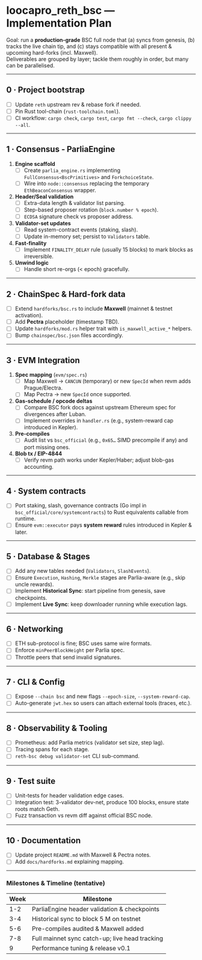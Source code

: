 # loocapro_reth_bsc — Implementation Plan  

Goal: run a **production-grade** BSC full node that (a) syncs from genesis, (b) tracks the live chain tip, and (c) stays compatible with all present & upcoming hard-forks (incl. Maxwell).  
Deliverables are grouped by layer; tackle them roughly in order, but many can be parallelised.

---

## 0 · Project bootstrap
- [ ] Update `reth` upstream rev & rebase fork if needed.  
- [ ] Pin Rust tool-chain (`rust-toolchain.toml`).  
- [ ] CI workflow: `cargo check`, `cargo test`, `cargo fmt --check`, `cargo clippy --all`.  

---

## 1 · Consensus ‑ ParliaEngine
1. **Engine scaffold**  
   - [ ] Create `parlia_engine.rs` implementing `FullConsensus<BscPrimitives>` and `ForkchoiceState`.  
   - [ ] Wire into `node::consensus` replacing the temporary `EthBeaconConsensus` wrapper.
2. **Header/Seal validation**  
   - [ ] Extra-data length & validator list parsing.  
   - [ ] Step-based proposer rotation (`block.number % epoch`).  
   - [ ] `ECDSA` signature check vs proposer address.  
3. **Validator-set updates**  
   - [ ] Read system-contract events (staking, slash).  
   - [ ] Update in-memory set; persist to `Validators` table.  
4. **Fast-finality**  
   - [ ] Implement `FINALITY_DELAY` rule (usually 15 blocks) to mark blocks as irreversible.  
5. **Unwind logic**  
   - [ ] Handle short re-orgs (< epoch) gracefully.

---

## 2 · ChainSpec & Hard-fork data
- [ ] Extend `hardforks/bsc.rs` to include **Maxwell** (mainnet & testnet activation).  
- [ ] Add **Pectra** placeholder (timestamp TBD).  
- [ ] Update `hardforks/mod.rs` helper trait with `is_maxwell_active_*` helpers.  
- [ ] Bump `chainspec/bsc.json` files accordingly.

---

## 3 · EVM Integration
1. **Spec mapping** (`evm/spec.rs`)  
   - [ ] Map Maxwell → `CANCUN` (temporary) or new `SpecId` when revm adds Prague/Electra.  
   - [ ] Map Pectra → new `SpecId` once supported.
2. **Gas-schedule / opcode deltas**  
   - [ ] Compare BSC fork docs against upstream Ethereum spec for divergences after Luban.  
   - [ ] Implement overrides in `handler.rs` (e.g., system-reward cap introduced in Kepler).  
3. **Pre-compiles**  
   - [ ] Audit list vs `bsc_official` (e.g., `0x65…` SIMD precompile if any) and port missing ones.  
4. **Blob tx / EIP-4844**  
   - [ ] Verify revm path works under Kepler/Haber; adjust blob-gas accounting.

---

## 4 · System contracts
- [ ] Port staking, slash, governance contracts (Go impl in `bsc_official/core/systemcontracts`) to Rust equivalents callable from runtime.  
- [ ] Ensure `evm::executor` pays **system reward** rules introduced in Kepler & later.

---

## 5 · Database & Stages
- [ ] Add any new tables needed (`Validators`, `SlashEvents`).  
- [ ] Ensure `Execution`, `Hashing`, `Merkle` stages are Parlia-aware (e.g., skip uncle rewards).  
- [ ] Implement **Historical Sync**: start pipeline from genesis, save checkpoints.  
- [ ] Implement **Live Sync**: keep downloader running while execution lags.

---

## 6 · Networking
- [ ] ETH sub-protocol is fine; BSC uses same wire formats.  
- [ ] Enforce `minPeerBlockHeight` per Parlia spec.  
- [ ] Throttle peers that send invalid signatures.

---

## 7 · CLI & Config
- [ ] Expose `--chain bsc` and new flags `--epoch-size`, `--system-reward-cap`.  
- [ ] Auto-generate `jwt.hex` so users can attach external tools (traces, etc.).

---

## 8 · Observability & Tooling
- [ ] Prometheus: add Parlia metrics (validator set size, step lag).  
- [ ] Tracing spans for each stage.  
- [ ] `reth-bsc debug validator-set` CLI sub-command.

---

## 9 · Test suite
- [ ] Unit-tests for header validation edge cases.  
- [ ] Integration test: 3-validator dev-net, produce 100 blocks, ensure state roots match Geth.  
- [ ] Fuzz transaction vs revm diff against official BSC node.

---

## 10 · Documentation
- [ ] Update project `README.md` with Maxwell & Pectra notes.  
- [ ] Add `docs/hardforks.md` explaining mapping.

---

### Milestones & Timeline (tentative)
| Week | Milestone |
|------|-----------|
| 1-2  | ParliaEngine header validation & checkpoints |
| 3-4  | Historical sync to block 5 M on testnet |
| 5-6  | Pre-compiles audited & Maxwell added |
| 7-8  | Full mainnet sync catch-up; live head tracking |
| 9    | Performance tuning & release v0.1 |

